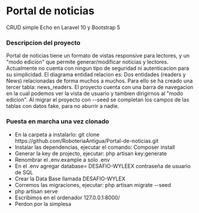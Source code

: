 <h1> Portal de noticias </h1>

<p> CRUD simple Echo en Laravel 10 y Bootstrap 5 </p>

<h3>  Descripcion del proyecto </h3>
Portal de noticias tiene un formato de vistas responsive para lectores, y un "modo edicion" que permite generar/modificar noticias y lectores.
Actualmente no cuenta con ningun tipo de seguridad ni autenticacion para su simplicidad.
El diagrama entidad relacion es: Dos entidades (readers y News) relacionadas de forma muchos a muchos. Para ello se ha creado una 
tercer tabla: news_readers.
El proyecto cuenta con una barra de navegacion en la cual podemos ver la vista de usuario y tambien dirigirnos al "modo edicion".
Al migrar el proyecto con --seed se completan los campos de las tablas con datos fake, para no aburrir a nadie.


<h3>Puesta en marcha una vez clonado</h3>
<ul>
<li> En la carpeta a instalarlo: git clone https://github.com/RoboteriaAntigua/Portal-de-noticias.git </li>
<li>Instalar las dependencias, ejecutar el comando: Composer install    </li> 
<li>Generar la key de projecto, ejecutar: php artisan key:generate </li>
<li> Renombrar el .env.example a solo .env </li>
<li> En el .env agregar database= DESAFIO-WYLEEX contraseña de usuario de SQL</li>
<li> Crear la Data Base llamada DESAFIO-WYLEX </li>
<li> Corremos las migraciones, ejecutar: php artisan migrate --seed </li>
<li> php artisan serve </li>
<li> Escribimos en el ordenador 127.0.0.1:8000/ </li>
<li> Perdon por la simplesa </li>
</ul>
<p>

